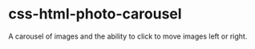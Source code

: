 # css-html-photo-carousel
A carousel of images and the ability to click to move images left or right. 
